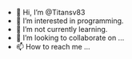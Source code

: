 - 👋 Hi, I’m @Titansv83
- 👀 I’m interested in programming.
- 🌱 I’m not currently learning.
- 💞️ I’m looking to collaborate on ...
- 📫 How to reach me ...

<!---
Titansv83/Titansv83 is a ✨ special ✨ repository because its `README.md` (this file) appears on your GitHub profile.
You can click the Preview link to take a look at your changes.
--->
